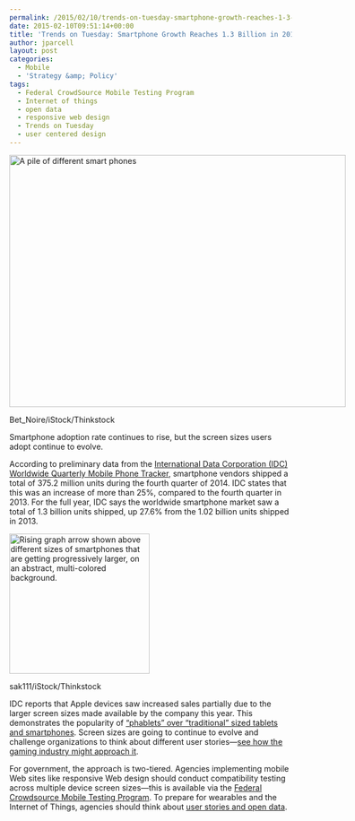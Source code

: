 ```yaml
---
permalink: /2015/02/10/trends-on-tuesday-smartphone-growth-reaches-1-3-billion-in-2014/
date: 2015-02-10T09:51:14+00:00
title: 'Trends on Tuesday: Smartphone Growth Reaches 1.3 Billion in 2014'
author: jparcell
layout: post
categories:
  - Mobile
  - 'Strategy &amp; Policy'
tags:
  - Federal CrowdSource Mobile Testing Program
  - Internet of things
  - open data
  - responsive web design
  - Trends on Tuesday
  - user centered design
---
```


<div id="attachment_244271" style="width: 610px" class="wp-caption aligncenter">
  <img class="size-full wp-image-244271" src="https://s3.amazonaws.com/sitesusa/wp-content/uploads/sites/212/2015/02/600-x-450-Mobile-phones-background-Pile-of-different-modern-smartphones-Bet_Noire-iStock-Thinkstock-523564455.jpg" alt="A pile of different smart phones" width="600" height="450" />
  
  <p class="wp-caption-text">
    Bet_Noire/iStock/Thinkstock
  </p>
</div>

Smartphone adoption rate continues to rise, but the screen sizes users adopt continue to evolve.

According to preliminary data from the [International Data Corporation (<span class="il">IDC</span>) Worldwide Quarterly Mobile Phone Tracker](http://www.idc.com/getdoc.jsp?containerId=prUS25407215), smartphone vendors shipped a total of 375.2 million units during the fourth quarter of 2014. IDC states that this was an increase of more than 25%, compared to the fourth quarter in 2013. For the full year, IDC says the worldwide smartphone market saw a total of 1.3 billion units shipped, up 27.6% from the 1.02 billion units shipped in 2013.

<div id="attachment_244242" style="width: 260px" class="wp-caption alignright">
  <img class="size-full wp-image-244242" src="https://s3.amazonaws.com/sitesusa/wp-content/uploads/sites/212/2015/02/250-x-250-Graph-with-smartphone-on-abstract-background-cell-phone-illust-sak111-iStock-Thinkstock-508909423.jpg" alt="Rising graph arrow shown above different sizes of smartphones that are getting progressively larger, on an abstract, multi-colored background." width="250" height="250" />
  
  <p class="wp-caption-text">
    sak111/iStock/Thinkstock
  </p>
</div>

IDC reports that Apple devices saw increased sales partially due to the larger screen sizes made available by the company this year. This demonstrates the popularity of [&#8220;phablets&#8221; over &#8220;traditional&#8221; sized tablets and smartphones](https://www.digitalgov.gov/2015/01/06/trends-on-tuesday-phablets-top-tablets-in-post-holiday-activations/ "Trends on Tuesday: Phablets Top Tablets in Post-Holiday Activations"). Screen sizes are going to continue to evolve and challenge organizations to think about different user stories—[see how the gaming industry might approach it](http://www.gamasutra.com/blogs/ScottMoakes/20150204/235733/Playing_with_Wearables_A_Journey_in_UltraSmall_Game_Design.php).

For government, the approach is two-tiered. Agencies implementing mobile Web sites like responsive Web design should conduct compatibility testing across multiple device screen sizes—this is available via the [Federal Crowdsource Mobile Testing Program](https://www.digitalgov.gov/event/get-your-mobile-compatibility-testing-here-all-about-the-federal-crowdsource-mobile-testing-program/ "Get Your Mobile Compatibility Testing Here! All About the Federal CrowdSource Mobile Testing Program"). To prepare for wearables and the Internet of Things, agencies should think about [user stories and open data](https://www.digitalgov.gov/2015/01/29/how-government-will-accelerate-anytime-anywhere-services-and-information-in-2015/ "How Government will Accelerate Anytime, Anywhere Services and Information in 2015").